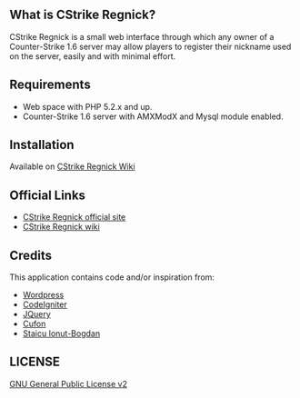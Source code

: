## What is CStrike Regnick?

CStrike Regnick is a small web interface through which any owner of a 
Counter-Strike 1.6 server may allow players to register their nickname used 
on the server, easily and with minimal effort.


## Requirements

* Web space with PHP 5.2.x and up.
* Counter-Strike 1.6 server with AMXModX and Mysql module enabled.


## Installation

Available on [CStrike Regnick Wiki](https://github.com/vimishor/CStrike-Regnick/wiki/Install)

## Official Links

* [CStrike Regnick official site](http://www.gentle.ro/proiecte/cstrike-regnick/)
* [CStrike Regnick wiki](https://github.com/vimishor/CStrike-Regnick/wiki)

## Credits

This application contains code and/or inspiration from:

* [Wordpress](http://wordpress.org/)
* [CodeIgniter](http://codeigniter.com/)
* [JQuery](http://jquery.com/)
* [Cufon](https://github.com/sorccu/cufon)
* [Staicu Ionut-Bogdan](http://www.iamntz.com/)

## LICENSE

[GNU General Public License v2](http://opensource.org/licenses/gpl-2.0.php)